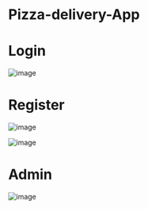 # Pizza-delivery-App
# Login
![image](https://user-images.githubusercontent.com/96526237/167077072-8ac334b6-ef4e-4f7c-b990-b6b809ec67c8.png)

# Register
![image](https://user-images.githubusercontent.com/96526237/167077140-21e5ae67-272c-4372-9812-9f24b5083ac4.png)


![image](https://user-images.githubusercontent.com/96526237/167076924-9ecddf98-13ca-4d2b-87b4-eb7fba10e6c3.png)
# Admin
![image](https://user-images.githubusercontent.com/96526237/167077250-fb38e48f-07cd-4452-8c83-b85ee18b688a.png)

